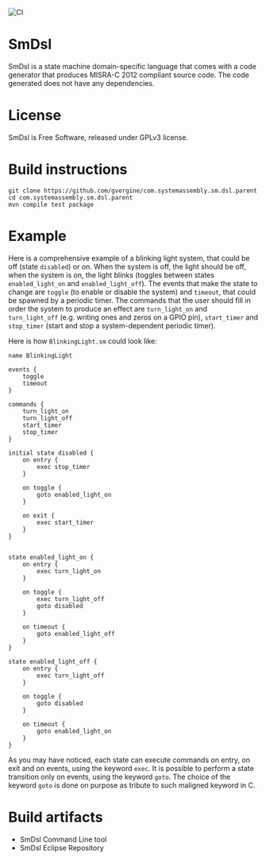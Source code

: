 ![CI](https://github.com/gvergine/com.systemassembly.sm.dsl.parent/workflows/CI/badge.svg)

# SmDsl
SmDsl is a state machine domain-specific language that comes with a code generator that produces MISRA-C 2012 compliant source code. The code generated does not have any dependencies.

# License
SmDsl is Free Software, released under GPLv3 license.

# Build instructions
```
git clone https://github.com/gvergine/com.systemassembly.sm.dsl.parent
cd com.systemassembly.sm.dsl.parent
mvn compile test package
```
# Example

Here is a comprehensive example of a blinking light system, that could be off (state `disabled`) or on. When the system is off, the light should be off, when the system is on, the light blinks (toggles between states `enabled_light_on` and `enabled_light_off`).
The events that make the state to change are `toggle` (to enable or disable the system) and `timeout`, that could be spawned by a periodic timer.
The commands that the user should fill in order the system to produce an effect are `turn_light_on` and `turn_light_off` (e.g. writing ones and zeros on a GPIO pin), `start_timer` and `stop_timer` (start and stop a system-dependent periodic timer).

Here is how `BlinkingLight.sm` could look like:

```
name BlinkingLight

events {
	toggle
	timeout
}

commands {
    turn_light_on
    turn_light_off
    start_timer
    stop_timer
}

initial state disabled {
	on entry {
		exec stop_timer
	}
	
	on toggle {
		goto enabled_light_on
	}
	
	on exit {
		exec start_timer
	}
}


state enabled_light_on {
	on entry {
		exec turn_light_on
	}
	
	on toggle {
		exec turn_light_off
		goto disabled
	}
	
	on timeout {
		goto enabled_light_off
	}
}

state enabled_light_off {
	on entry {
		exec turn_light_off
	}
	
	on toggle {
		goto disabled
	}
	
	on timeout {
		goto enabled_light_on
	}
}
```

As you may have noticed, each state can execute commands on entry, on exit and on events, using the keyword `exec`. It is possible to perform a state transition only on events, using the keyword `goto`. The choice of the keyword `goto` is done on purpose as tribute to such maligned keyword in C.

# Build artifacts
* SmDsl Command Line tool
* SmDsl Eclipse Repository


